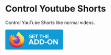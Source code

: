 # Control Youtube Shorts

Control YouTube Shorts like normal videos.

[![Firefox](https://raw.githubusercontent.com/chemtrails/control-youtube-shorts/master/ff.png)](https://addons.mozilla.org/en-US/firefox/addon/control-youtube-shorts)
